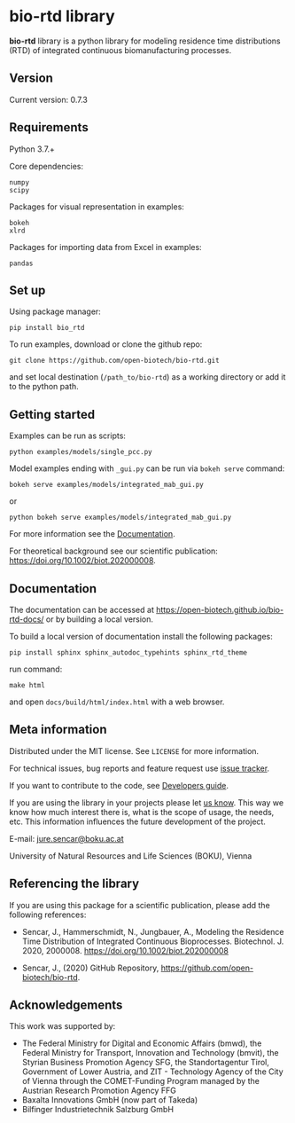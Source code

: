 # bio-rtd library
**bio-rtd** library is a python library for modeling
residence time distributions (RTD)
of integrated continuous biomanufacturing processes.

## Version
Current version: 0.7.3

## Requirements

Python 3.7.+

Core dependencies:

    numpy
    scipy

Packages for visual representation in examples:

    bokeh
    xlrd

Packages for importing data from Excel in examples:

    pandas

## Set up

Using package manager:

    pip install bio_rtd

To run examples, download or clone the github repo:

    git clone https://github.com/open-biotech/bio-rtd.git

and set local destination (`/path_to/bio-rtd`) as a working directory
or add it to the python path.


## Getting started

Examples can be run as scripts:

    python examples/models/single_pcc.py

Model examples ending with `_gui.py`
can be run via `bokeh serve` command:

    bokeh serve examples/models/integrated_mab_gui.py
    
or
    
    python bokeh serve examples/models/integrated_mab_gui.py

For more information see the [Documentation](https://open-biotech.github.io/bio-rtd-docs/).

For theoretical background see our scientific publication: https://doi.org/10.1002/biot.202000008.

## Documentation

The documentation can be accessed at https://open-biotech.github.io/bio-rtd-docs/ or by building a local version.

To build a local version of documentation install the following packages:

    pip install sphinx sphinx_autodoc_typehints sphinx_rtd_theme

run command:

    make html

and open `docs/build/html/index.html` with a web browser.


## Meta information

Distributed under the MIT license. See ``LICENSE`` for more information.

For technical issues, bug reports and feature request use
[issue tracker](https://github.com/open-biotech/bio-rtd/issues).

If you want to contribute to the code, see
[Developers guide](https://open-biotech.github.io/bio-rtd-docs/user_guide/development.html).

If you are using the library in your projects please let 
[us know](mailto:jure.sencar@boku.ac.at).
This way we know how much interest there is, what is the scope of usage,
the needs, etc. This information influences the future development of the project.


E-mail: [jure.sencar@boku.ac.at](mailto:jure.sencar@boku.ac.at)

University of Natural Resources and Life Sciences (BOKU), Vienna

## Referencing the library

 If you are using this package for a scientific publication,
 please add the following references:

* Sencar, J., Hammerschmidt, N., Jungbauer, A.,
  Modeling the Residence Time Distribution of Integrated Continuous
  Bioprocesses.
  Biotechnol. J. 2020, 2000008. https://doi.org/10.1002/biot.202000008

* Sencar, J., (2020) GitHub Repository,
  https://github.com/open-biotech/bio-rtd.

## Acknowledgements
This work was supported by:

- The Federal Ministry for Digital and
  Economic Affairs (bmwd), the Federal Ministry for Transport,
  Innovation and Technology (bmvit),
  the Styrian Business Promotion Agency SFG,
  the Standortagentur Tirol,
  Government of Lower Austria,
  and ZIT - Technology Agency of the City of Vienna
  through the COMET-Funding Program managed
  by the Austrian Research Promotion Agency FFG
- Baxalta Innovations GmbH (now part of Takeda)
- Bilfinger Industrietechnik Salzburg GmbH
